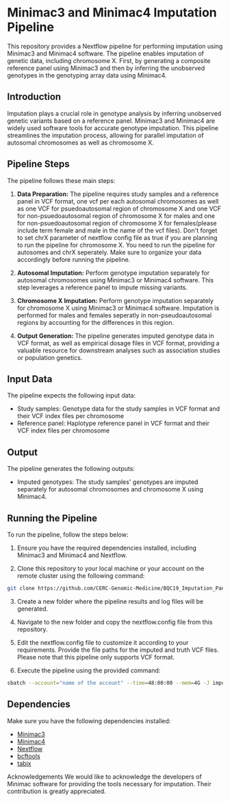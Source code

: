 # Minimac3 and Minimac4 Imputation Pipeline

This repository provides a Nextflow pipeline for performing imputation using Minimac3 and Minimac4 software. The pipeline enables imputation of genetic data, including chromosome X. First, by generating a composite reference panel using Minimac3 and then by inferring the unobserved genotypes in the genotyping array data using Minimac4.

## Introduction

Imputation plays a crucial role in genotype analysis by inferring unobserved genetic variants based on a reference panel. Minimac3 and Minimac4 are widely used software tools for accurate genotype imputation. This pipeline streamlines the imputation process, allowing for parallel imputation of autosomal chromosomes as well as chromosome X.

## Pipeline Steps

The pipeline follows these main steps:

1. **Data Preparation:** The pipeline requires study samples and a reference panel in VCF format, one vcf per each autosomal chromosomes as well as one VCF for psuedoautosomal region of chromosome X and one VCF for non-psuedoautosomal region of chromosome X for males and one for non-psuedoautosomal region of chromosome X for females(please include term female and male in the name of the vcf files). Don't forget to set chrX parameter of nextflow config file as true if you are planning to run the pipeline for chromosome X. You need to run the pipeline for autosomes and chrX seperately. Make sure to organize your data accordingly before running the pipeline.

2. **Autosomal Imputation:** Perform genotype imputation separately for autosomal chromosomes using Minimac3 or Minimac4 software. This step leverages a reference panel to impute missing variants.

3. **Chromosome X Imputation:** Perform genotype imputation separately for chromosome X using Minimac3 or Minimac4 software. Imputation is performed for males and females seperatly in non-pseudoautosomal regions by accounting for the differences in this region.

4. **Output Generation:** The pipeline generates imputed genotype data in VCF format, as well as empirical dosage files in VCF format, providing a valuable resource for downstream analyses such as association studies or population genetics.

## Input Data

The pipeline expects the following input data:

- Study samples: Genotype data for the study samples in VCF format and their VCF index files per chromosome
- Reference panel: Haplotype reference panel in VCF format and their VCF index files per chromosome

## Output

The pipeline generates the following outputs:

- Imputed genotypes: The study samples' genotypes are imputed separately for autosomal chromosomes and chromosome X using Minimac4.

## Running the Pipeline

To run the pipeline, follow the steps below:

1. Ensure you have the required dependencies installed, including Minimac3 and Minimac4 and Nextflow.

2. Clone this repository to your local machine or your account on the remote cluster using the following command:

```bash
git clone https://github.com/CERC-Genomic-Medicine/BQC19_Imputation_Panel.git
```
3. Create a new folder where the pipeline results and log files will be generated.

4. Navigate to the new folder and copy the nextflow.config file from this repository.

5. Edit the nextflow.config file to customize it according to your requirements. Provide the file paths for the imputed and truth VCF files. Please note that this pipeline only supports VCF format.

6. Execute the pipeline using the provided command:
```bash
sbatch --account="name of the account" --time=48:00:00 --mem=4G -J imputation --wrap="nextflow run /path/to/imputation.nf" -o imputation.slurm.log
```

## Dependencies

Make sure you have the following dependencies installed:

- [Minimac3](https://genome.sph.umich.edu/wiki/Minimac4)
- [Minimac4](https://genome.sph.umich.edu/wiki/Minimac4)
- [Nextflow](https://www.nextflow.io/)
- [bcftools](https://samtools.github.io/bcftools/howtos/install.html)
- [tabix](https://howtoinstall.co/en/tabix)

Acknowledgements
We would like to acknowledge the developers of Minimac software for providing the tools necessary for imputation. Their contribution is greatly appreciated.